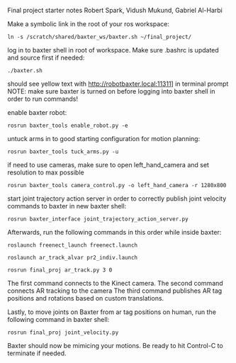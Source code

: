 Final project starter notes
Robert Spark, Vidush Mukund, Gabriel Al-Harbi

Make a symbolic link in the root of your ros workspace:
	
	ln -s /scratch/shared/baxter_ws/baxter.sh ~/final_project/

log in to baxter shell in root of workspace. Make sure .bashrc is updated and source first if needed:

	./baxter.sh

should see yellow text with  http://robotbaxter.local:11311] in terminal prompt
NOTE: make sure baxter is turned on before logging into baxter shell in order to run commands!

enable baxter robot:

	rosrun baxter_tools enable_robot.py -e

untuck arms in to good starting configuration for motion planning:
	
	rosrun baxter_tools tuck_arms.py -u

if need to use cameras, make sure to open left_hand_camera and set resolution to max possible

	rosrun baxter_tools camera_control.py -o left_hand_camera -r 1280x800

start joint trajectory action server in order to correctly publish joint velocity commands to baxter in new baxter shell:
	
	rosrun baxter_interface joint_trajectory_action_server.py

Afterwards, run the following commands in this order while inside baxter:

	roslaunch freenect_launch freenect.launch

	roslaunch ar_track_alvar pr2_indiv.launch
	
	rosrun final_proj ar_track.py 3 0

The first command connects to the Kinect camera.
The second command connects AR tracking to the camera
The third command publishes AR tag positions and rotations based on custom translations.

Lastly, to move joints on Baxter from ar tag positions on human, run the following command in baxter shell:

	rosrun final_proj joint_velocity.py

Baxter should now be mimicing your motions. Be ready to hit Control-C to terminate if needed.

